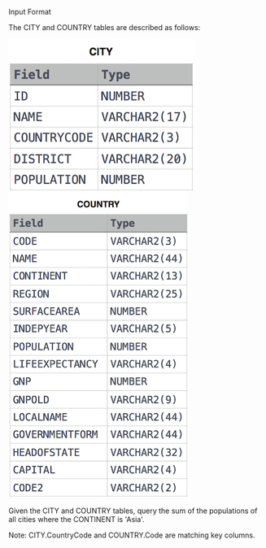 Input Format

The CITY and COUNTRY tables are described as follows:

![alt text](https://github.com/vectormars/Hackerrank/blob/master/SQL/Basic%20Select/CITY.jpg)
![alt text](https://github.com/vectormars/Hackerrank/blob/master/SQL/Basic%20Join/Country.jpg)

Given the CITY and COUNTRY tables, query the sum of the populations of all cities where the CONTINENT is 'Asia'.

Note: CITY.CountryCode and COUNTRY.Code are matching key columns.
